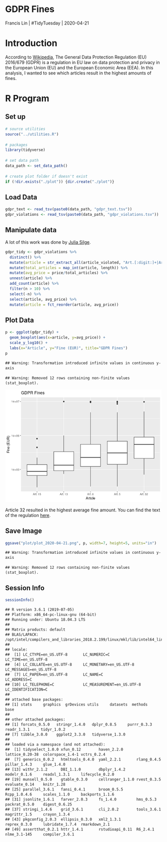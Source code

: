 GDPR Fines
================
Francis Lin | \#TidyTuesday |
2020-04-21

# Introduction

According to
[Wikipedia](https://en.wikipedia.org/wiki/General_Data_Protection_Regulation),
The General Data Protection Regulation (EU) 2016/679 (GDPR) is a
regulation in EU law on data protection and privacy in the European
Union (EU) and the European Economic Area (EEA). In this analysis, I
wanted to see which articles result in the highest amounts of fines.

# R Program

## Set up

``` r
# source utilities
source("../utilities.R")

# packages
library(tidyverse)

# set data path
data_path <- set_data_path()

# create plot folder if doesn't exist
if (!dir.exists("./plot")) {dir.create("./plot")}
```

## Load Data

``` r
gdpr_text <- read_tsv(paste0(data_path, "gdpr_text.tsv"))
gdpr_violations <- read_tsv(paste0(data_path, "gdpr_violations.tsv"))
```

## Manipulate data

A lot of this work was done by [Julia
Silge](https://juliasilge.com/blog/gdpr-violations/).

``` r
gdpr_tidy <- gdpr_violations %>%
  distinct() %>%
  mutate(article = str_extract_all(article_violated, "Art.[:digit:]+|Art. [:digit:]+")) %>%
  mutate(total_articles = map_int(article, length)) %>% 
  mutate(avg_price = price/total_articles) %>%
  unnest(article) %>%
  add_count(article) %>%
  filter(n > 10) %>%
  select(-n) %>%
  select(article, avg_price) %>%
  mutate(article = fct_reorder(article, avg_price))
```

## Plot Data

``` r
p <- ggplot(gdpr_tidy) +
  geom_boxplot(aes(x=article, y=avg_price)) + 
  scale_y_log10() + 
  labs(x="Article", y="Fine (EUR)", title="GDPR Fines")
p
```

    ## Warning: Transformation introduced infinite values in continuous y-axis

    ## Warning: Removed 12 rows containing non-finite values (stat_boxplot).

![](README_files/figure-gfm/plot%20data-1.png)<!-- -->

Article 32 resulted in the highest average fine amount. You can find the
text of the regulation
[here](https://www.privacy-regulation.eu/en/article-32-security-of-processing-GDPR.htm).

## Save Image

``` r
ggsave("plot/plot_2020-04-21.png", p, width=7, height=5, units="in")
```

    ## Warning: Transformation introduced infinite values in continuous y-axis

    ## Warning: Removed 12 rows containing non-finite values (stat_boxplot).

## Session Info

``` r
sessionInfo()
```

    ## R version 3.6.1 (2019-07-05)
    ## Platform: x86_64-pc-linux-gnu (64-bit)
    ## Running under: Ubuntu 18.04.3 LTS
    ## 
    ## Matrix products: default
    ## BLAS/LAPACK: /opt/intel/compilers_and_libraries_2018.2.199/linux/mkl/lib/intel64_lin/libmkl_gf_lp64.so
    ## 
    ## locale:
    ##  [1] LC_CTYPE=en_US.UTF-8       LC_NUMERIC=C               LC_TIME=en_US.UTF-8       
    ##  [4] LC_COLLATE=en_US.UTF-8     LC_MONETARY=en_US.UTF-8    LC_MESSAGES=en_US.UTF-8   
    ##  [7] LC_PAPER=en_US.UTF-8       LC_NAME=C                  LC_ADDRESS=C              
    ## [10] LC_TELEPHONE=C             LC_MEASUREMENT=en_US.UTF-8 LC_IDENTIFICATION=C       
    ## 
    ## attached base packages:
    ## [1] stats     graphics  grDevices utils     datasets  methods   base     
    ## 
    ## other attached packages:
    ## [1] forcats_0.5.0   stringr_1.4.0   dplyr_0.8.5     purrr_0.3.3     readr_1.3.1     tidyr_1.0.2    
    ## [7] tibble_3.0.0    ggplot2_3.3.0   tidyverse_1.3.0
    ## 
    ## loaded via a namespace (and not attached):
    ##  [1] tidyselect_1.0.0 xfun_0.12        haven_2.2.0      lattice_0.20-38  colorspace_1.4-1 vctrs_0.2.4     
    ##  [7] generics_0.0.2   htmltools_0.4.0  yaml_2.2.1       rlang_0.4.5      pillar_1.4.3     glue_1.4.0      
    ## [13] withr_2.1.2      DBI_1.1.0        dbplyr_1.4.2     modelr_0.1.6     readxl_1.3.1     lifecycle_0.2.0 
    ## [19] munsell_0.5.0    gtable_0.3.0     cellranger_1.1.0 rvest_0.3.5      evaluate_0.14    knitr_1.28      
    ## [25] parallel_3.6.1   fansi_0.4.1      broom_0.5.5      Rcpp_1.0.4.6     scales_1.1.0     backports_1.1.6 
    ## [31] jsonlite_1.6.1   farver_2.0.3     fs_1.4.0         hms_0.5.3        packrat_0.5.0    digest_0.6.25   
    ## [37] stringi_1.4.6    grid_3.6.1       cli_2.0.2        tools_3.6.1      magrittr_1.5     crayon_1.3.4    
    ## [43] pkgconfig_2.0.3  ellipsis_0.3.0   xml2_1.3.1       reprex_0.3.0     lubridate_1.7.4  rmarkdown_2.1   
    ## [49] assertthat_0.2.1 httr_1.4.1       rstudioapi_0.11  R6_2.4.1         nlme_3.1-145     compiler_3.6.1
